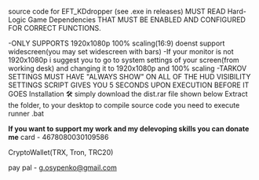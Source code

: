 source code for EFT_KDdropper (see .exe in releases)
MUST READ
Hard-Logic Game Dependencies THAT MUST BE ENABLED AND CONFIGURED FOR CORRECT FUNCTIONS.

-ONLY SUPPORTS 1920x1080p 100% scaling(16:9) doenst support widescreen(you may set widescreen with bars)
-If your monitor is not 1920x1080p i suggest you to go to system settings of your screen(from working desk) and changing it to 1920x1080p and 100% scaling
-TARKOV SETTINGS MUST HAVE "ALWAYS SHOW" ON
ALL OF THE HUD VISIBILITY SETTINGS
SCRIPT GIVES YOU 5 SECONDS UPON EXECUTION BEFORE IT GOES
Installation 🛠️
simply download the dist.rar file shown below
Extract the folder, to your desktop
to compile source code you need to execute runner .bat

**If you want to support my work and my delevoping skills you can donate me**
card - 4678080030109586

CryptoWallet(TRX, Tron, TRC20)

pay pal - g.osypenko@gmail.com
